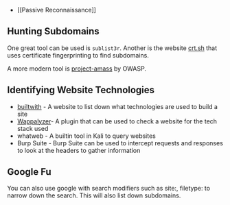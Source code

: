 - [[Passive Reconnaissance]]
## Hunting Subdomains

One great tool can be used is `sublist3r`. Another is the website [crt.sh](https://crt.sh) that uses certificate fingerprinting to find subdomains.

A more modern tool is [project-amass](https://github.com/owasp-amass/amass) by OWASP.

## Identifying Website Technologies

- [builtwith](https://builtwith.com) -  A website to list down what technologies are used to build a site
- [Wappalyzer](https://www.wappalyzer.com)- A plugin that can be used to check a website for the tech stack used
- whatweb - A builtin tool in Kali to query websites 
- Burp Suite - Burp Suite can be used to intercept requests and responses to look at the headers to gather information

## Google Fu

You can also use google with search modifiers such as site:, filetype: to narrow down the search. This will also list down subdomains.
